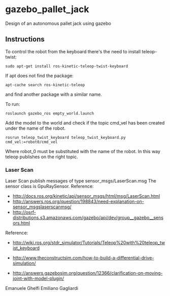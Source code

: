 # gazebo_pallet_jack
Design of an autonomous pallet jack using gazebo

## Instructions
To control the robot from the keyboard there's the need to install teleop-twist:
```
sudo apt-get install ros-kinetic-teleop-twist-keyboard
```

If apt does not find the package:
```
apt-cache search ros-kinetic-teleop
```

and find another package with a similar name.

To run:
```
roslaunch gazebo_ros empty_world.launch
```

Add the model to the world and check if the topic cmd_vel has been created under the name of the robot.

```
rosrun teleop_twist_keyboard teleop_twist_keyboard.py cmd_vel:=robot0/cmd_vel
```

Where robot_0 must be substituted with the name of the robot.
In this way teleop publishes on the right topic.

### Laser Scan 
Laser Scan publish messages of type sensor_msgs/LaserScan.msg
The sensor class is GpuRaySensor.
Reference: 
- http://docs.ros.org/kinetic/api/sensor_msgs/html/msg/LaserScan.html
- http://answers.ros.org/question/198843/need-explanation-on-sensor_msgslaserscanmsg/
- http://osrf-distributions.s3.amazonaws.com/gazebo/api/dev/group__gazebo__sensors.html

Reference: 
- http://wiki.ros.org/stdr_simulator/Tutorials/Teleop%20with%20teleop_twist_keyboard

- http://www.theconstructsim.com/how-to-build-a-differential-drive-simulation/

- http://answers.gazebosim.org/question/12366/clarification-on-moving-joint-with-model-plugin/

Emanuele Ghelfi
Emiliano Gagliardi

